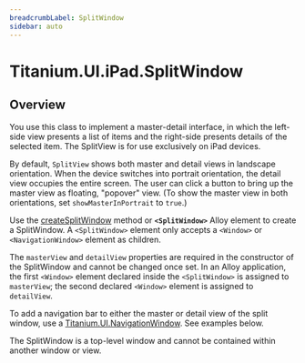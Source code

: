```yaml
---
breadcrumbLabel: SplitWindow
sidebar: auto
---
```


# Titanium.UI.iPad.SplitWindow

<ProxySummary/>

## Overview

You use this class to implement a master-detail interface, in which the left-side view presents
a list of items and the right-side presents details of the selected item. The SplitView is for
use exclusively on iPad devices.

By default, `SplitView` shows both master and detail views in landscape orientation. When the
device switches into portrait orientation, the detail view occupies the entire screen. The user
can click a button to bring up the master view as floating, "popover" view. (To show the master
view in both orientations, set `showMasterInPortrait` to `true`.)

Use the [createSplitWindow](Titanium.UI.iPad.createSplitWindow) method or **`<SplitWindow>`** Alloy element to create a
SplitWindow. A `<SplitWindow>` element only accepts a `<Window>` or `<NavigationWindow>` element
as children.

The `masterView` and `detailView` properties are required in the constructor of the SplitWindow
and cannot be changed once set. In an Alloy application, the first `<Window>` element declared
inside the `<SplitWindow>` is assigned to `masterView`; the second declared `<Window>` element
is assigned to `detailView`.

To add a navigation bar to either the master or detail view of the split window,
use a [Titanium.UI.NavigationWindow](Titanium.UI.NavigationWindow). See examples below.

The SplitWindow is a top-level window and cannot be contained within another window or view.

<ApiDocs/>
